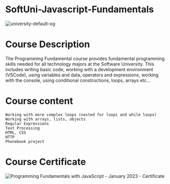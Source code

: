 # SoftUni-Javascript-Fundamentals
![university-default-og](https://user-images.githubusercontent.com/105119768/167285408-bd8e3f88-de8c-4361-962a-be2e8967bd0c.png)

# Course Description

The Programming Fundamental course provides fundamental programming skills needed for all technology majors at the Software University. 
This includes writing basic code, working with a development environment (VSCode), using variables and data, operators and expressions,
working with the console, using conditional constructions, loops, arrays etc...

# Course content

    Working with more complex loops (nested for loops and while loops)
    Working with arrays, lists, objects
    Regular Expressions
    Text Processing
    HTML, CSS
    HTTP
    Phonebook project

# Course Certificate
![Programming Fundamentals with JavaScript - January 2023 - Certificate](https://user-images.githubusercontent.com/132137247/235304880-908a0276-237b-415f-827c-8b47ca62f796.jpeg)
